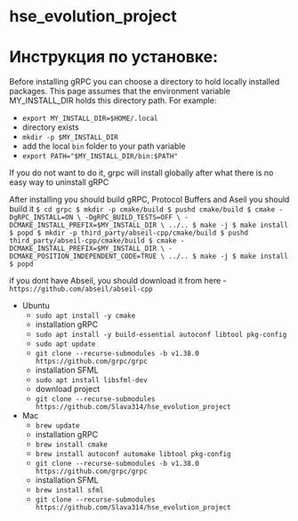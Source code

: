 # hse_evolution_project

# Инструкция по установке:

Before installing gRPC you can choose a directory to hold locally installed packages. This page assumes that the environment variable MY_INSTALL_DIR holds this directory path. For example:
- `export MY_INSTALL_DIR=$HOME/.local`
- directory exists
- `mkdir -p $MY_INSTALL_DIR`
- add the local `bin` folder to your path variable 
- `export PATH="$MY_INSTALL_DIR/bin:$PATH"`

If you do not want to do it, grpc will install globally after what there is no easy way to uninstall gRPC

After installing you should build gRPC, Protocol Buffers and Aseil you should build it
`
$ cd grpc
$ mkdir -p cmake/build
$ pushd cmake/build
$ cmake -DgRPC_INSTALL=ON \
      -DgRPC_BUILD_TESTS=OFF \
      -DCMAKE_INSTALL_PREFIX=$MY_INSTALL_DIR \
      ../..
$ make -j
$ make install
$ popd
$ mkdir -p third_party/abseil-cpp/cmake/build
$ pushd third_party/abseil-cpp/cmake/build
$ cmake -DCMAKE_INSTALL_PREFIX=$MY_INSTALL_DIR \
      -DCMAKE_POSITION_INDEPENDENT_CODE=TRUE \
      ../..
$ make -j
$ make install
$ popd
`


if you dont have Abseil, you should download it from here - `https://github.com/abseil/abseil-cpp`


- Ubuntu
    - `sudo apt install -y cmake`
    - installation gRPC
    - `sudo apt install -y build-essential autoconf libtool pkg-config`
    - `sudo apt update`
    - `git clone --recurse-submodules -b v1.38.0 https://github.com/grpc/grpc`
    - installation SFML
    - `sudo apt install libsfml-dev`
    - download project
    - `git clone --recurse-submodules https://github.com/Slava314/hse_evolution_project`
- Mac
    - `brew update`
    - installation gRPC
    - `brew install cmake`
    - `brew install autoconf automake libtool pkg-config`
    - `git clone --recurse-submodules -b v1.38.0 https://github.com/grpc/grpc`
    - installation SFML
    - `brew install sfml`
    - `git clone --recurse-submodules https://github.com/Slava314/hse_evolution_project`

